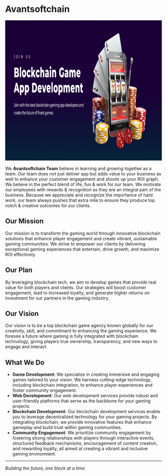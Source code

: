 # Avantsoftchain

<img src="./hero.png" alt="logo" height="450" width="100%">

We **Avantsoftchain Team** believe in learning and growing together as a team. Our team does not just deliver app but adds value to your business as well to enhance your customer engagement and shoots up your ROI graph. We believe in the perfect blend of life, fun & work for our team. We motivate our employees with rewards & recognition as they are an integral part of the business. Because we appreciate and recognize the importance of hard work, our team always pushes that extra mile to ensure they produce top notch & creative outcomes for our clients.

## Our Mission
Our mission is to transform the gaming world through innovative blockchain solutions that enhance player engagement and create vibrant, sustainable gaming communities. We strive to empower our clients by delivering exceptional gaming experiences that entertain, drive growth, and maximize ROI effectively.

## Our Plan
By leveraging blockchain tech, we aim to develop games that provide real value for both players and clients. Our strategies will boost customer engagement, lead to increased loyalty, and generate higher returns on investment for our partners in the gaming industry.

## Our Vision
Our vision is to be a top blockchain game agency known globally for our creativity, skill, and commitment to enhancing the gaming experience. We foresee a future where gaming is fully integrated with blockchain technology, giving players true ownership, transparency, and new ways to engage and interact.

## What We Do

- **Game Development**: We specialize in creating immersive and engaging games tailored to your vision. We harness cutting-edge technology, including blockchain integration, to enhance player experiences and foster community engagement.
- **Web Development**: Our web development services provide robust and user-friendly platforms that serve as the backbone for your gaming projects.
- **Blockchain Development**: Our blockchain development services enable you to leverage decentralized technology for your gaming projects. By integrating blockchain, we provide innovative features that enhance gameplay and build trust within gaming communities.
- **Community Engagement**: We prioritize community engagement by fostering strong relationships with players through interactive events, structured feedback mechanisms, encouragement of content creation, and rewarding loyalty, all aimed at creating a vibrant and inclusive gaming environment.


---
*Building the future, one block at a time.*
